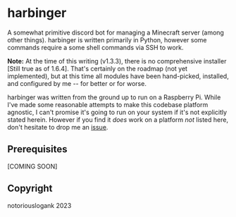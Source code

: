 # harbinger

A somewhat primitive discord bot for managing a Minecraft server (among other things).  harbinger is written primarily in Python, however some commands require a some shell commands via SSH to work.

**Note:**
At the time of this writing (v1.3.3), there is no comprehensive installer [Still true as of 1.6.4].  That's certainly on the roadmap (not yet implemented), but at this time all modules have been hand-picked, installed, and configured by me -- for better or for worse.

harbinger was written from the ground up to run on a Raspberry Pi.  While I've made some reasonable attempts to make this codebase platform agnostic, I can't promise it's going to run on your system if it's not explicitly stated herein.  However if you find it *does* work on a platform *not* listed here, don't hesitate to drop me an [issue](https://github.com/notoriouslogank/harbinger/issues).

## Prerequisites

[COMING SOON]

## Copyright

notoriouslogank 2023
